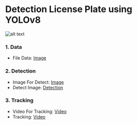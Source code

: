 # Detection License Plate using YOLOv8
![alt text](https://github.com/NamHai1/Detection_License_Plate_using_YOLOv8/blob/main/1.png)

### 1. Data
- File Data: [Image](https://drive.google.com/drive/folders/1GEXEiOtj2QEtvqaR1gskNHDxRmXVr2g7?usp=share_link)

### 2. Detection
- Image For Detect: [Image](https://drive.google.com/drive/folders/18C0S3vyaUXRHRLpGU1JnlXqzv7u7bAZG?usp=sharing)
- Detect Image: [Detection](https://drive.google.com/drive/folders/1ld8_rfO3TO8LSKOt4PInqYnI4BF4rUtd?usp=share_link)

### 3. Tracking
- Video For Tracking: [Video](https://drive.google.com/file/d/1FtuI_gFvK67ZB1INk_LP7XBfIId4obY_/view?usp=sharing)
- Tracking: [Video](https://drive.google.com/file/d/1-8CHfvysgdF93N9bIvC-ovOxH_GCftII/view?usp=sharing)
